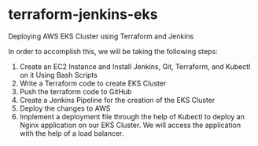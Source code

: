 # terraform-jenkins-eks
Deploying AWS EKS Cluster using Terraform and Jenkins

In order to accomplish this, we will be taking the following steps:
1. Create an EC2 Instance and Install Jenkins, Git, Terraform, and Kubectl on it Using Bash Scripts
2. Write a Terraform code to create EKS Cluster
3. Push the terraform code to GitHub
4. Create a Jenkins Pipeline for the creation of the EKS Cluster
5. Deploy the changes to AWS
6. Implement a deployment file through the help of Kubectl to deploy an Nginx application on our EKS Cluster. We will access the application with the help of a load balancer.